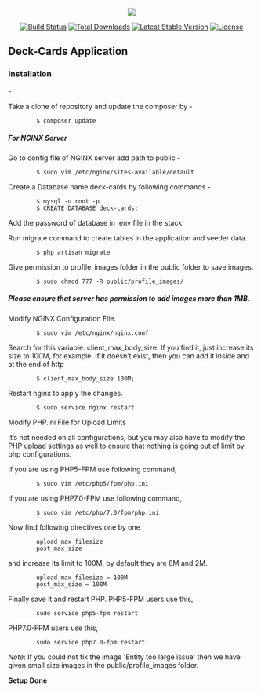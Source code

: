<p align="center"><img src="https://laravel.com/assets/img/components/logo-laravel.svg"></p>

<p align="center">
<a href="https://travis-ci.org/laravel/framework"><img src="https://travis-ci.org/laravel/framework.svg" alt="Build Status"></a>
<a href="https://packagist.org/packages/laravel/framework"><img src="https://poser.pugx.org/laravel/framework/d/total.svg" alt="Total Downloads"></a>
<a href="https://packagist.org/packages/laravel/framework"><img src="https://poser.pugx.org/laravel/framework/v/stable.svg" alt="Latest Stable Version"></a>
<a href="https://packagist.org/packages/laravel/framework"><img src="https://poser.pugx.org/laravel/framework/license.svg" alt="License"></a>
</p>

## Deck-Cards Application

<h3>Installation</h3> - 

Take a clone of repository and update the composer by -
```
        $ composer update
```
<h5> For NGINX Server </h5>

Go to config file of NGINX server add path to public - 
```
        $ sudo vim /etc/nginx/sites-available/default
```

Create a Database name deck-cards by following commands - 
```
        $ mysql -u root -p
        $ CREATE DATABASE deck-cards;
```
Add the password of database in .env file in the stack

Run migrate command to create tables in the application and seeder data.
```
        $ php artisan migrate
```
Give permission to profile_images folder in the public folder to save images.
```
        $ sudo chmod 777 -R public/profile_images/
```
<h5>Please ensure that server has permission to add images more than 1MB. </h5>

Modify NGINX Configuration File.
```
        $ sudo vim /etc/nginx/nginx.conf
```
Search for this variable: client_max_body_size. If you find it, just increase its size to 100M, for example. If it doesn’t exist, then you can add it inside and at the end of http

```
        $ client_max_body_size 100M;
```

Restart nginx to apply the changes.
```
        $ sudo service nginx restart
```

Modify PHP.ini File for Upload Limits

It’s not needed on all configurations, but you may also have to modify the PHP upload settings as well to ensure that nothing is going out of limit by php configurations.

If you are using PHP5-FPM use following command,
```
        $ sudo vim /etc/php5/fpm/php.ini
```

If you are using PHP7.0-FPM use following command,
```
        $ sudo vim /etc/php/7.0/fpm/php.ini
```
Now find following directives one by one
```
        upload_max_filesize
        post_max_size
```
and increase its limit to 100M, by default they are 8M and 2M.
```
        upload_max_filesize = 100M
        post_max_size = 100M
```

Finally save it and restart PHP.
PHP5-FPM users use this,
```
        sudo service php5-fpm restart
```


PHP7.0-FPM users use this,
```
        sudo service php7.0-fpm restart
```

<i>Note</i>: If you could not fix the image 'Entity too large issue' then we have given small size images in the public/profile_images folder.

<b> Setup Done </b>


